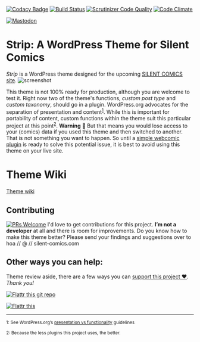 [![Codacy Badge](https://api.codacy.com/project/badge/Grade/e448b4df0cde4232a320d6f5580e76fa)](https://www.codacy.com/app/SilentComics/Strip?utm_source=github.com&utm_medium=referral&utm_content=SilentComics/Strip&utm_campaign=badger)
[![Build Status](https://travis-ci.org/SilentComics/Strip.svg?branch=master)](https://travis-ci.org/SilentComics/Strip)
[![Scrutinizer Code Quality](https://scrutinizer-ci.com/g/SilentComics/Strip/badges/quality-score.png?b=master)](https://scrutinizer-ci.com/g/SilentComics/Strip/?branch=master)
[![Code Climate](https://codeclimate.com/github/SilentComics/Strip/badges/gpa.svg)](https://codeclimate.com/github/SilentComics/Strip)

[![Mastodon](https://img.shields.io/badge/Mastodon-@Silent_Comics-blue.svg?style=flat)](https://mastodon.social/users/Silent_Comics)

Strip: A WordPress Theme for Silent Comics
=================================

*Strip* is a WordPress theme designed for the upcoming [SILENT COMICS site](http://silent-comics.com). 
![screenshot](http://silentcomics.com/images/screenshot.png)

This theme is not 100% ready for production, although you are welcome to test it. Right now two of the theme's functions, *custom post type* and *custom taxonomy*, should go in a plugin. WordPress.org advocates for the separation of presentation and content<sup>[1](#myfootnote1)</sup>. While this is important for portability of content, custom functions within the theme suit this particular project at this point<sup>[2](#myfootnote2)</sup>. **Warning** :loudspeaker: But that means you would lose access to your (comics) data if you used this theme and then switched to another. That is not something you want to happen. So until a [simple webcomic plugin](https://github.com/SilentComics/strip-plugin) is ready to solve this potential issue, it is best to avoid using this theme on your live site.

# Theme Wiki
[Theme wiki](https://github.com/SilentComics/Strip/wiki/Theme-set-up)

## Contributing
[![PRs Welcome](https://img.shields.io/badge/PRs-welcome-brightgreen.svg?style=flat-square)](http://makeapullrequest.com)
I'd love to get contributions for this project. **I’m not a developer** at all and there is room for improvements. Do you know how to make this theme better? Please send your findings and suggestions over to hoa // @ // silent-comics.com

## Other ways you can help:
Theme review aside, there are a few ways you can [support this project ♥](http://silentcomics.com/subscribe/). *Thank you!*

[![Flattr this git repo](http://api.flattr.com/button/flattr-badge-large.png)](https://flattr.com/submit/auto?user_id=512grl&url=https://github.com/SilentComics/Strip&title=Strip&language=&tags=github&category=software)

<a href="https://flattr.com/submit/auto?fid=512grl&url=https%3A%2F%2Fgithub.com%2FSilentComics%2FStrip" target="_blank"><img src="//button.flattr.com/button/flattr-badge-large.png" alt="Flattr this" title="Flattr this" border="0"></a>

***

<small><a name="myfootnote1">1</a>: See WordPress.org’s [presentation vs functionality](https://make.wordpress.org/themes/handbook/review/required/#presentation-vs-functionality) guidelines</small>

<small><a name="myfootnote2">2</a>: Because the less plugins this project uses, the better.</small>
